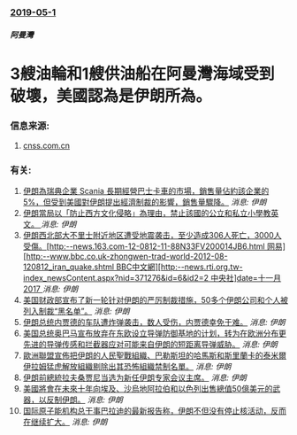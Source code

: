 ### [2019-05-1](/news/2019/05/1/index.md)

##### 阿曼灣
# 3艘油輪和1艘供油船在阿曼灣海域受到破壞，美國認為是伊朗所為。 




### 信息来源:

1. [cnss.com.cn](https://www.cnss.com.cn/html/2019/ylysscyj_0604/327737.html)

### 有关:

1. [伊朗為瑞典企業 Scania 長期經營巴士卡車的市場，銷售量佔約該企業的5%，但受到美國對伊朗提出經濟制裁的影響，銷售量驟降。](/zh/news/2018/08/20/伊朗為瑞典企業-Scania-長期經營巴士卡車的市場-銷售量佔約該企業的5-但受到美國對伊朗提出經濟制裁的影響-銷售量.md) _消息: 伊朗_
2. [伊朗當局以「防止西方文化侵略」為理由，禁止該國的公立和私立小學教英文。 ](/zh/news/2018/01/7/伊朗當局以-防止西方文化侵略-為理由-禁止該國的公立和私立小學教英文.md) _消息: 伊朗_
3. [ 伊朗西北部大不里士附近地区遭受地震袭击，至少造成306人死亡，3000人受傷。[http:--news.163.com-12-0812-11-88N33FV200014JB6.html 网易][http:--www.bbc.co.uk-zhongwen-trad-world-2012-08-120812_iran_quake.shtml BBC中文網][http:--news.rti.org.tw-index_newsContent.aspx?nid=371276&id=6&id2=2 中央社]date=十一月 2017 ](/zh/news/2012/08/11/伊朗西北部大不里士附近地区遭受地震袭击-至少造成306人死亡-3000人受傷-http-news163com.md) _消息: 伊朗_
4. [ 美国财政部宣布了新一轮针对伊朗的严厉制裁措施，50多个伊朗公司和个人被列入制裁“黑名单”。](/zh/news/2012/07/12/美国财政部宣布了新一轮针对伊朗的严厉制裁措施-50多个伊朗公司和个人被列入制裁-黑名单.md) _消息: 伊朗_
5. [ 伊朗总统内贾德的车队遭炸弹袭击，数人受伤，内贾德幸免于难。](/zh/news/2010/08/4/伊朗总统内贾德的车队遭炸弹袭击-数人受伤-内贾德幸免于难.md) _消息: 伊朗_
6. [美国总统奥巴马宣布放弃在东欧设立导弹防御基地的计划，转为在欧洲分布更先进的导弹传感和拦截器应对可能来自伊朗的短距离导弹威胁。](/zh/news/2009/09/17/美国总统奥巴马宣布放弃在东欧设立导弹防御基地的计划-转为在欧洲分布更先进的导弹传感和拦截器应对可能来自伊朗的短距离导弹威.md) _消息: 伊朗_
7. [歐洲聯盟宣佈把伊朗的人民聖戰組織、巴勒斯坦的哈馬斯和斯里蘭卡的泰米爾伊拉姆猛虎解放組織剔除出其恐怖組織禁制名單。](/zh/news/2009/01/26/歐洲聯盟宣佈把伊朗的人民聖戰組織-巴勒斯坦的哈馬斯和斯里蘭卡的泰米爾伊拉姆猛虎解放組織剔除出其恐怖組織禁制名單.md) _消息: 伊朗_
8. [伊朗前總統拉夫桑贾尼当选为新任伊朗专家会议主席。](/zh/news/2007/09/4/伊朗前總統拉夫桑贾尼当选为新任伊朗专家会议主席.md) _消息: 伊朗_
9. [美國將會在未來十年向埃及、沙烏地阿拉伯和以色列出售總值50億美元的武器，以反制伊朗。](/zh/news/2007/07/28/美國將會在未來十年向埃及-沙烏地阿拉伯和以色列出售總值50億美元的武器-以反制伊朗.md) _消息: 伊朗_
10. [国际原子能机构总干事巴拉迪的最新报告称，伊朗不但没有停止核活动，反而在继续扩大。](/zh/news/2007/05/24/国际原子能机构总干事巴拉迪的最新报告称-伊朗不但没有停止核活动-反而在继续扩大.md) _消息: 伊朗_
